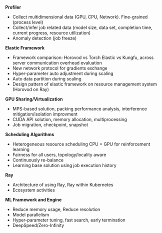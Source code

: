 **Profiler**
* Collect multidimensional data (GPU, CPU, Network). Fine-grained (process level)
* Collect/infer job related data (model size, data set, completion time, current progress, resource utilization)
* Anomaly detection (job freeze)

**Elastic Framework**
* Framework comparison: Horovod vs Torch Elastic vs Kungfu, across server communication overhead evaluation
* New network protocol for gradients exchange
* Hyper-parameter auto adjustment during scaling
* Auto data partition during scaling
* Design pattern of elastic framework on resource management system (Horovod on Ray)

**GPU Sharing/Virtualization**
* MPS-based solution, packing performance analysis, interference mitigation/isolation improvment
* CUDA API solution, memory allocation, multiprocessing
* Job migration, checkpoint, snapshot

**Scheduling Algorithms**
* Heterogeneous resource scheduling CPU + GPU for reinforcement learning
* Fairness for all users, topology/locality aware
* Continuously re-balance 
* Learning base solution using job execution history 

**Ray**
* Architecture of using Ray, Ray within Kubernetes
* Ecosystem activities

**ML Framework and Engine**
* Reduce memory usage, Reduce resolution
* Model parallelism
* Hyper-parameter tuning, fast search, early termination  
* DeepSpeed/Zero-Infinity  